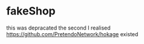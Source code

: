 # fakeShop
this was depracated the second I realised https://github.com/PretendoNetwork/hokage existed
